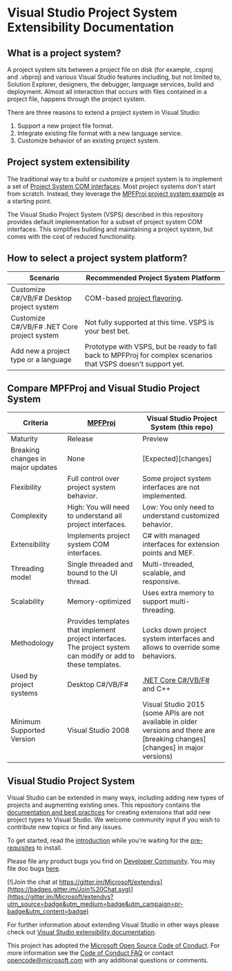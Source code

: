 # Visual Studio Project System Extensibility Documentation

## What is a project system?

A project system sits between a project file on disk (for example, .csproj and .vbproj) and various Visual Studio features including, but not limited to, Solution Explorer, designers, the debugger, language services, build and deployment. Almost all interaction that occurs with files contained in a project file, happens through the project system.

There are three reasons to extend a project system in Visual Studio:
1. Support a new project file format.
1. Integrate existing file format with a new language service.
1. Customize behavior of an existing project system.

## Project system extensibility

The traditional way to a build or customize a project system  is to implement a set of [Project System COM interfaces](https://learn.microsoft.com/visualstudio/extensibility/creating-a-basic-project-system-part-1). Most project systems don't start from scratch. Instead, they leverage the [MPFProj project system example](https://learn.microsoft.com/visualstudio/extensibility/internals/using-the-managed-package-framework-to-implement-a-project-type-csharp) as a starting point.

The Visual Studio Project System (VSPS) described in this repository provides default implementation for a subset of project system COM interfaces. This simplifies building and maintaining a project system, but comes with the cost of reduced functionality.

## How to select a project system platform?

|Scenario|Recommended Project System Platform
|---|---
|Customize C#/VB/F# Desktop project system| COM-based [project flavoring](https://learn.microsoft.com/visualstudio/extensibility/internals/project-types).
|Customize  C#/VB/F# .NET Core project system| Not fully supported at this time. VSPS is your best bet.
|Add new a project type or a language| Prototype with VSPS, but be ready to fall back to MPFProj for complex scenarios that VSPS doesn't support yet.

## Compare MPFProj and Visual Studio Project System

|Criteria|[MPFProj](https://learn.microsoft.com/visualstudio/extensibility/internals/using-the-managed-package-framework-to-implement-a-project-type-csharp)| Visual Studio Project System (this repo)
|---|---|---
|Maturity|Release|Preview|
|Breaking changes in major updates|None|[Expected][changes]|
|Flexibility|Full control over project system behavior.|Some project system interfaces are not implemented.
|Complexity|High: You will need to understand all project interfaces.|Low: You only need to understand customized behavior.
|Extensibility|Implements project system COM interfaces.|C# with managed interfaces for extension points and MEF.
|Threading model|Single threaded and bound to the UI thread.|Multi-threaded, scalable, and responsive.
|Scalability|Memory-optimized|Uses extra memory to support multi-threading.
|Methodology|Provides templates that implement project interfaces. The project system can modify or add to these templates.|Locks down project system interfaces and allows to override some behaviors.
|Used by project systems|Desktop C#/VB/F#|[.NET Core C#/VB/F#](https://github.com/dotnet/project-system) and C++
|Minimum Supported Version| Visual Studio 2008 | Visual Studio 2015 (some APIs are not available in older versions and there are [breaking changes][changes] in major versions)
 
## Visual Studio Project System

Visual Studio can be extended in many ways, including adding new types of projects and augmenting
existing ones. This repository contains the [documentation and best practices][1] for
creating extensions that add new project types to Visual Studio. We welcome community input if you
wish to contribute new topics or find any issues.

To get started, read the [introduction][intro] while you're waiting for the [pre-requisites][prereq] to install.

Please file any product bugs you find on [Developer Community](https://learn.microsoft.com/visualstudio/ide/how-to-report-a-problem-with-visual-studio). 
You may file doc bugs [here][docbugs].

[![Join the chat at https://gitter.im/Microsoft/extendvs](https://badges.gitter.im/Join%20Chat.svg)](https://gitter.im/Microsoft/extendvs?utm_source=badge&utm_medium=badge&utm_campaign=pr-badge&utm_content=badge)

For further information about extending Visual Studio in other ways please check out
[Visual Studio extensibility documentation][3].

This project has adopted the [Microsoft Open Source Code of Conduct](https://opensource.microsoft.com/codeofconduct/). For more information see the [Code of Conduct FAQ](https://opensource.microsoft.com/codeofconduct/faq/) or contact [opencode@microsoft.com](mailto:opencode@microsoft.com) with any additional questions or comments.

 [1]: doc/Index.md
 [2]: https://aka.ms/vsprojectsystemextensibilityvsix
 [3]: https://learn.microsoft.com/visualstudio/extensibility/index
 [4]: https://www.visualstudio.com/en-us/downloads/visual-studio-2015-downloads-vs.aspx
 [VSSDK]: https://go.microsoft.com/?linkid=9877247
 [prereq]: doc/overview/prereqs.md
 [intro]: doc/overview/intro.md
 [docbugs]: https://github.com/Microsoft/VSProjectSystem/issues
 
